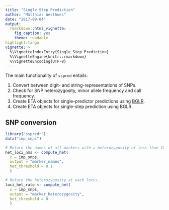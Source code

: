 ```yaml
---
title: "Single Step Prediction"
author: "Matthias Westhues"
date: "2017-09-04"
output:
  rmarkdown::html_vignette:
    fig_caption: yes
    theme: readable
highlight:tango
vignette: >
  %\VignetteIndexEntry{Single Step Prediction}
  %\VignetteEngine{knitr::rmarkdown}
  %\VignetteEncoding{UTF-8}
---
```



The main functionality of `sspred` entails:

1.   Convert between digit- and string-representations of SNPs.
2.   Check for SNP heterozygosity, minor allele frequency and call frequency.
3.   Create ETA objects for single-predictor predictions using
     [BGLR](https://github.com/gdlc/BGLR-R).
4.   Create ETA objects for single-step prediction using BGLR.


## SNP conversion

```r
library("sspredr")
data("imp_snps")

# Return the names of all markers with a heterozygosity of less than 10%.
het_loci_nms <- compute_het(
  x = imp_snps,
  output = "marker_names",
  het_threshold = 0.1
  )
```



```r
# Return the heterozygosity at each locus.
loci_het_rate <- compute_het(
  x = imp_snps,
  output = "marker_heterozygosity",
  het_threshold = 0
  )
```
